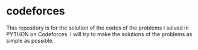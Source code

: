 # codeforces
This repository is for the solution of the codes of the problems I solved in PYTHON on Codeforces. I will try to make the solutions of the problems as simple as possible.
